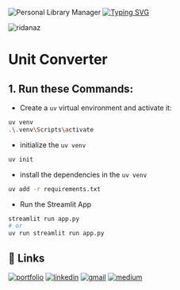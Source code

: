 ![Personal Library Manager](/favicon.ico)  [![Typing SVG](https://readme-typing-svg.demolab.com?font=Roboto+Slab&weight=500&size=27&duration=4000&pause=500&color=ffde7b&center=true&vCenter=true&width=700&height=50&lines=%E2%9C%A8Hey%2C+I'm+Rida+Naz%E2%9C%A8;%E2%9C%A8Full+Stack+Developer+%7C+AI+Engineer%E2%9C%A8;%E2%9C%A8Building+Scalable+Web+Apps+%26+AI+Solutions%E2%9C%A8)](https://git.io/typing-svg)

<p align="left"> 
  <img src="https://komarev.com/ghpvc/?username=ridanaz&label=Profile%20views&color=CA0AB3&style=flat" alt="ridanaz" /> 
</p>

# Unit Converter

## 1. Run these Commands:

- Create a `uv` virtual environment and activate it:
```bash
uv venv
.\.venv\Scripts\activate
```

- initialize the `uv venv`
```bash
uv init
```

- install the dependencies in the `uv venv`
```bash
uv add -r requirements.txt
```

- Run the Streamlit App
```bash
streamlit run app.py
# or
uv run streamlit run app.py
```


## 🔗 Links
[![portfolio](https://img.shields.io/badge/my_portfolio-000?style=for-the-badge&logo=ko-fi&logoColor=white)](https://ridanaz.vercel.app/)
[![linkedin](https://img.shields.io/badge/linkedin-0A66C2?style=for-the-badge&logo=linkedin&logoColor=white)](https://linkedin.com/in/ridanaz67)
[![gmail](https://img.shields.io/badge/gmail-f44336?style=for-the-badge&logo=twitter&logoColor=white)](mailto:rnaz3414@gmail.com)
[![medium](https://img.shields.io/badge/medium-white?style=for-the-badge&logo=twitter&logoColor=black)](https://medium.com/@rnaz3414)